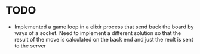 # TODO

- Implemented a game loop in a elixir process that send back the board by ways of a socket. Need to implement a different solution so that the result of the move is calculated on the back end and just the reult is sent to the server

